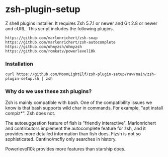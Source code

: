 # zsh-plugin-setup
 Z shell plugins installer. It requires Zsh 5.7.1 or newer and Git 2.8 or newer and cURL. This script includes the following plugins.

    https://github.com/marlonrichert/zsh-snap
    https://github.com/marlonrichert/zsh-autocomplete
    https://github.com/ohmyzsh/ohmyzsh
    https://github.com/romkatv/powerlevel10k

### Installation
`curl https://github.com/MoonLightElf/zsh-plugin-setup/raw/main/zsh-plugin-setup.sh | zsh`

### Why do we use these zsh plugins?
Zsh is mainly compatible with bash. One of the compatibility issues we know is that bash supports wild char in commands. For example, "apt install compiz*". Zsh does not. 

The autosuggestion feature of fish is "friendly interactive". Marlonrichert and contributors implement the autocomplete feature for zsh, and it provides more detailed information than fish does. Fizsh is not so sophisticated. Cantino/mcfly only searches in history.

Powerlevel10k provides more features than starship does.
